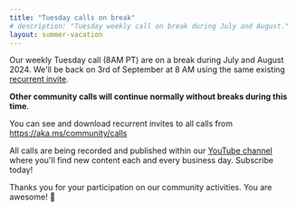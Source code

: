```yaml
---
title: "Tuesday calls on break"
# description: "Tuesday weekly call on break during July and August."
layout: summer-vacation
---
```


Our weekly Tuesday call (8AM PT) are on a break during July and August 2024. We'll be back on 3rd of September at 8 AM using the same existing [recurrent invite](https://aka.ms/community/ms-speakers-call-invite).

**Other community calls will continue normally without breaks during this time**. 

You can see and download recurrent invites to all calls from https://aka.ms/community/calls

All calls are being recorded and published within our [YouTube channel](https://aka.ms/community/youtube) where you'll find new content each and every business day. Subscribe today!

Thanks you for your participation on our community activities. You are awesome! 🧡
